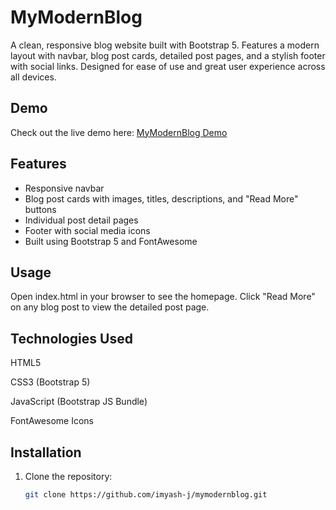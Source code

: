 # MyModernBlog

A clean, responsive blog website built with Bootstrap 5. Features a modern layout with navbar, blog post cards, detailed post pages, and a stylish footer with social links. Designed for ease of use and great user experience across all devices.

## Demo

Check out the live demo here: [MyModernBlog Demo](https://imyash-j.github.io/mymodernblog/)

## Features

- Responsive navbar
- Blog post cards with images, titles, descriptions, and "Read More" buttons
- Individual post detail pages
- Footer with social media icons
- Built using Bootstrap 5 and FontAwesome

## Usage

Open index.html in your browser to see the homepage. Click "Read More" on any blog post to view the detailed post page.

## Technologies Used

HTML5

CSS3 (Bootstrap 5)

JavaScript (Bootstrap JS Bundle)

FontAwesome Icons

## Installation

1. Clone the repository:

   ```bash
   git clone https://github.com/imyash-j/mymodernblog.git
